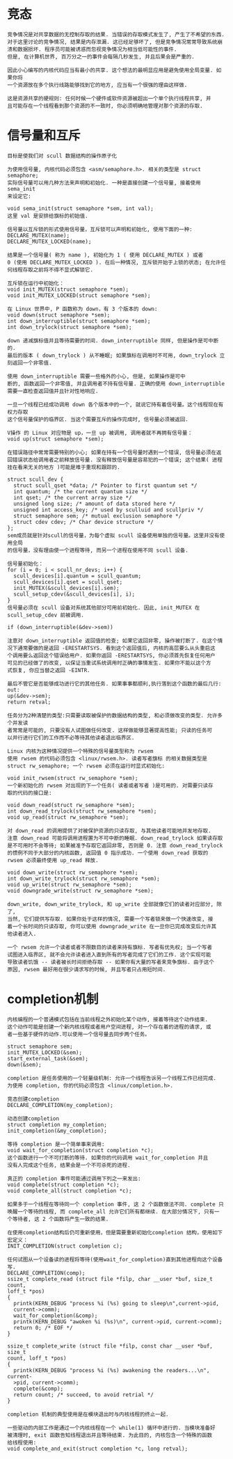 # 竞态

    竞争情况是对共享数据的无控制存取的结果. 当错误的存取模式发生了, 产生了不希望的东西.
    对于这里讨论的竞争情况, 结果是内存泄漏. 这已经足够坏了, 但是竞争情况常常导致系统崩
    溃和数据损坏. 程序员可能被诱惑而忽视竞争情况为相当低可能性的事件.
    但是, 在计算机世界, 百万分之一的事件会每隔几秒发生, 并且后果会是严重的.

    因此小心编写的内核代码应当有最小的共享. 这个想法的最明显应用是避免使用全局变量. 如果你将
    一个资源放在多个执行线路能够找到它的地方, 应当有一个很强的理由这样做.

    这是资源共享的硬规则: 任何时候一个硬件或软件资源被超出一个单个执行线程共享, 并
    且可能存在一个线程看到那个资源的不一致时, 你必须明确地管理对那个资源的存取.

# 信号量和互斥

    目标是使我们对 scull 数据结构的操作原子化

    为使用信号量, 内核代码必须包含 <asm/semaphore.h>. 相关的类型是 struct semaphore;
    实际信号量可以用几种方法来声明和初始化. 一种是直接创建一个信号量, 接着使用 sema_init
    来设定它:

    void sema_init(struct semaphore *sem, int val);
    这里 val 是安排给旗标的初始值.

    信号量以互斥锁的形式使用信号量，互斥锁可以声明和初始化, 使用下面的一种:
    DECLARE_MUTEX(name);
    DECLARE_MUTEX_LOCKED(name);

    结果是一个信号量( 称为 name ), 初始化为 1 ( 使用 DECLARE_MUTEX ) 或者
    0 (使用 DECLARE_MUTEX_LOCKED ). 在后一种情况, 互斥锁开始于上锁的状态; 在允许任
    何线程存取之前将不得不显式解锁它.

    互斥锁在运行中初始化：
    void init_MUTEX(struct semaphore *sem);
    void init_MUTEX_LOCKED(struct semaphore *sem);

    在 Linux 世界中, P 函数称为 down，有 3 个版本的 down:
    void down(struct semaphore *sem);
    int down_interruptible(struct semaphore *sem);
    int down_trylock(struct semaphore *sem);

    down 递减旗标值并且等待需要的时间. down_interruptible 同样, 但是操作是可中断的.
    最后的版本 ( down_trylock ) 从不睡眠; 如果旗标在调用时不可用, down_trylock 立
    刻返回一个非零值.

    使用 down_interruptible 需要一些格外的小心, 但是, 如果操作是可中
    断的, 函数返回一个非零值, 并且调用者不持有信号量. 正确的使用 down_interruptible
    需要一直检查返回值并且针对性地响应.

    一旦一个线程已经成功调用 down 各个版本中的一个, 就说它持有着信号量。这个线程现在有权力存取
    这个信号量保护的临界区. 当这个需要互斥的操作完成时, 信号量必须被返回.

    V操作 的 Linux 对应物是 up，一旦 up 被调用, 调用者就不再拥有信号量：
    void up(struct semaphore *sem);

    在错误路径中常常需要特别的小心; 如果在持有一个信号量时遇到一个错误, 信号量必须在返
    回错误状态给调用者之前释放信号量. 没有释放信号量是容易犯的一个错误; 这个结果( 进程
    挂在看来无关的地方 )可能是难于重现和跟踪的.

    struct scull_dev {
      struct scull_qset *data; /* Pointer to first quantum set */
      int quantum; /* the current quantum size */
      int qset; /* the current array size */
      unsigned long size; /* amount of data stored here */
      unsigned int access_key; /* used by sculluid and scullpriv */
      struct semaphore sem; /* mutual exclusion semaphore */
      struct cdev cdev; /* Char device structure */
    };
    sem成员就是针对scull的信号量，为每个虚拟 scull 设备使用单独的信号量。这里并没有使用全局
    的信号量，没有理由使一个进程等待, 而另一个进程在使用不同 scull 设备.

    信号量初始化：
    for (i = 0; i < scull_nr_devs; i++) {
      scull_devices[i].quantum = scull_quantum;
      scull_devices[i].qset = scull_qset;
      init_MUTEX(&scull_devices[i].sem);
      scull_setup_cdev(&scull_devices[i], i);
    }
    信号量必须在 scull 设备对系统其他部分可用前初始化. 因此, init_MUTEX 在
    scull_setup_cdev 前被调用.

    if (down_interruptible(&dev->sem))

    注意对 down_interruptible 返回值的检查; 如果它返回非零, 操作被打断了. 在这个情
    况下通常要做的是返回 -ERESTARTSYS. 看到这个返回值后, 内核的高层要么从头重启这
    个调用要么返回这个错误给用户. 如果你返回 -ERESTARTSYS, 你必须首先恢复任何用户
    可见的已经做了的改变, 以保证当重试系统调用时正确的事情发生. 如果你不能以这个方
    式恢复, 你应当替之返回 -EINTR.    

    最后不管它是否能够成功进行它的其他任务. 如果事事都顺利,执行落到这个函数的最后几行:
    out:
    up(&dev->sem);
    return retval;

    任务分为2种清楚的类型:只需要读取被保护的数据结构的类型, 和必须做改变的类型. 允许多个并发读
    者常常是可能的, 只要没有人试图做任何改变. 这样做能够显著提高性能; 只读的任务可
    以并行进行它们的工作而不必等待其他读者退出临界区.

    Linux 内核为这种情况提供一个特殊的信号量类型称为 rwsem
    使用 rwsem 的代码必须包含 <linux/rwsem.h>. 读者写者旗标 的相关数据类型是
    struct rw_semaphore; 一个 rwsem 必须在运行时显式初始化:

    void init_rwsem(struct rw_semaphore *sem);
    一个新初始化的 rwsem 对出现的下一个任务( 读者或者写者 )是可用的. 对需要只读存
    取的代码的接口是:

    void down_read(struct rw_semaphore *sem);
    int down_read_trylock(struct rw_semaphore *sem);
    void up_read(struct rw_semaphore *sem);

    对 down_read 的调用提供了对被保护资源的只读存取, 与其他读者可能地并发地存取.
    注意 down_read 可能将调用进程置为不可中断的睡眠. down_read_trylock 如果读存取
    是不可用时不会等待; 如果被准予存取它返回非零, 否则是 0. 注意 down_read_trylock
    的惯例不同于大部分的内核函数, 返回值 0 指示成功. 一个使用 down_read 获取的
    rwsem 必须最终使用 up_read 释放.

    void down_write(struct rw_semaphore *sem);
    int down_write_trylock(struct rw_semaphore *sem);
    void up_write(struct rw_semaphore *sem);
    void downgrade_write(struct rw_semaphore *sem);

    down_write, down_write_trylock, 和 up_write 全部就像它们的读者对应部分, 除了,
    当然, 它们提供写存取. 如果你处于这样的情况, 需要一个写者锁来做一个快速改变, 接
    着一个长时间的只读存取, 你可以使用 downgrade_write 在一旦你已完成改变后允许其
    他读者进入.

    一个 rwsem 允许一个读者或者不限数目的读者来持有旗标. 写者有优先权; 当一个写者
    试图进入临界区, 就不会允许读者进入直到所有的写者完成了它们的工作. 这个实现可能
    导致读者饥饿 -- 读者被长时间拒绝存取 -- 如果你有大量的写者来竞争旗标. 由于这个
    原因, rwsem 最好用在很少请求写的时候, 并且写者只占用短时间.

# completion机制

    内核编程的一个普通模式包括在当前线程之外初始化某个动作, 接着等待这个动作结束.
    这个动作可能是创建一个新内核线程或者用户空间进程, 对一个存在着的进程的请求, 或
    者一些基于硬件的动作.可以使用一个信号量去同步两个任务。

    struct semaphore sem;
    init_MUTEX_LOCKED(&sem);
    start_external_task(&sem);
    down(&sem);

    completion 是任务使用的一个轻量级机制: 允许一个线程告诉另一个线程工作已经完成.
    为使用 completion, 你的代码必须包含 <linux/completion.h>.

    竞态创建completion
    DECLARE_COMPLETION(my_completion);

    动态创建completion
    struct completion my_completion;
    init_completion(&my_completion);

    等待 completion 是一个简单事来调用:
    void wait_for_completion(struct completion *c);
    这个函数进行一个不可打断的等待. 如果你的代码调用 wait_for_completion 并且
    没有人完成这个任务, 结果会是一个不可杀死的进程.

    真正的 completion 事件可能通过调用下列之一来发出:
    void complete(struct completion *c);
    void complete_all(struct completion *c);

    如果多于一个线程在等待同一个 completion 事件, 这 2 个函数做法不同. complete 只
    唤醒一个等待的线程, 而 complete_all 允许它们所有都继续. 在大部分情况下, 只有一
    个等待者, 这 2 个函数将产生一致的结果.

    在使用completion结构后仍可重新使用，但是需要重新初始化completion 结构，使用如下宏定义：
    INIT_COMPLETION(struct completion c);

    任何试图从一个设备读的进程将等待(使用wait_for_completion)直到其他进程向这个设备写.
    DECLARE_COMPLETION(comp);
    ssize_t complete_read (struct file *filp, char __user *buf, size_t count,
    loff_t *pos)
    {
      printk(KERN_DEBUG "process %i (%s) going to sleep\n",current->pid,
      current->comm);
      wait_for_completion(&comp);
      printk(KERN_DEBUG "awoken %i (%s)\n", current->pid, current->comm);
      return 0; /* EOF */
    }

    ssize_t complete_write (struct file *filp, const char __user *buf, size_t
    count, loff_t *pos)
    {
      printk(KERN_DEBUG "process %i (%s) awakening the readers...\n", current-
      >pid, current->comm);
      complete(&comp);
      return count; /* succeed, to avoid retrial */
    }

    completion 机制的典型使用是在模块退出时与内核线程的终止一起.

    一些驱动的内部工作是通过一个内核线程在一个 while(1) 循环中进行的. 当模块准备好
    被清理时, exit 函数告知线程退出并且等待结束. 为此目的, 内核包含一个特殊的函数
    给线程使用:
    void complete_and_exit(struct completion *c, long retval);
